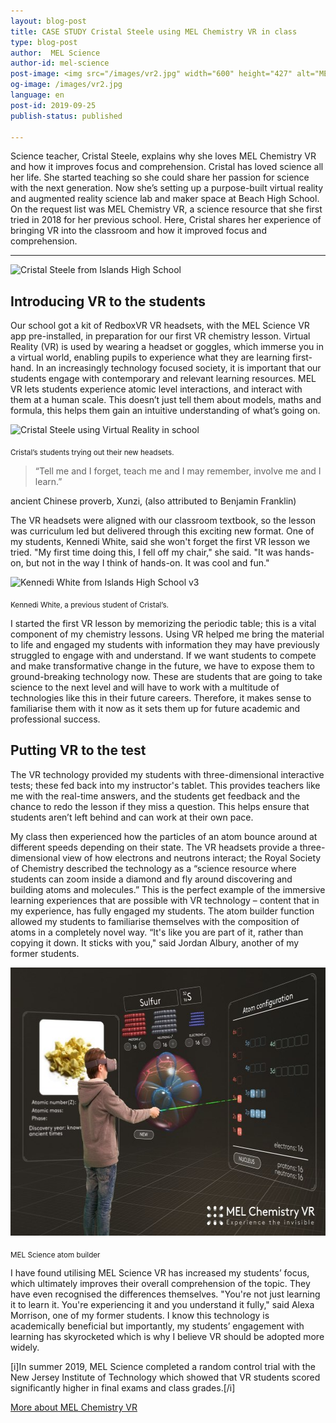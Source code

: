 ```yaml
---
layout: blog-post
title: CASE STUDY Cristal Steele using MEL Chemistry VR in class
type: blog-post
author:  MEL Science
author-id: mel-science
post-image: <img src="/images/vr2.jpg" width="600" height="427" alt="MEL Chemistry VR Lessons">
og-image: /images/vr2.jpg
language: en
post-id: 2019-09-25
publish-status: published

---
```

Science teacher, Cristal Steele, explains why she loves MEL Chemistry VR and how it improves focus and comprehension.  Cristal has loved science all her life. She started teaching so she could share her passion for science with the next generation. Now she’s setting up a purpose-built virtual reality and augmented reality science lab and maker space at Beach High School. On the request list was MEL Chemistry VR, a science resource that she first tried in 2018 for her previous school. Here, Cristal shares her experience of bringing VR into the classroom and how it improved focus and comprehension.
<!-- more -->

---

<img src="/images/Cristal-Steele-from-Islands-High-School.jpg" width="600" height="450" alt="Cristal Steele from Islands High School">

<h2>Introducing VR to the students</h2>
 
Our school got a kit of RedboxVR VR headsets, with the MEL Science VR app pre-installed, in preparation for our first VR chemistry lesson. Virtual Reality (VR) is used by wearing a headset or goggles, which immerse you in a virtual world, enabling pupils to experience what they are learning first-hand. In an increasingly technology focused society, it is important that our students engage with contemporary and relevant learning resources. MEL VR lets students experience atomic level interactions, and interact with them at a human scale. This doesn’t just tell them about models, maths and formula, this helps them gain an intuitive understanding of what’s going on. 

<img src="/images/Cristal-Steele-using-VR-in-school-600.jpg" width="600" height="454" alt="Cristal Steele using Virtual Reality in school">

<sub>Cristal’s students trying out their new headsets.</sub>

<blockquote>“Tell me and I forget, teach me and I may remember, involve me and I learn.”</blockquote> ancient Chinese proverb, Xunzi, (also attributed to Benjamin Franklin)

The VR headsets were aligned with our classroom textbook, so the lesson was curriculum led but delivered through this exciting new format. One of my students, Kennedi White, said she won't forget the first VR lesson we tried. "My first time doing this, I fell off my chair," she said. "It was hands-on, but not in the way I think of hands-on. It was cool and fun." 

<img src="/images/Kennedi-White-from-Islands-High-School-v3.jpg" width="298" height="392" alt="Kennedi White from Islands High School v3">

<sub>Kennedi White, a previous student of Cristal’s.</sub>

I started the first VR lesson by memorizing the periodic table; this is a vital component of my chemistry lessons. Using VR helped me bring the material to life and engaged my students with information they may have previously struggled to engage with and understand. 
If we want students to compete and make transformative change in the future, we have to expose them to ground-breaking technology now. These are students that are going to take science to the next level and will have to work with a multitude of technologies like this in their future careers. Therefore, it makes sense to familiarise them with it now as it sets them up for future academic and professional success. 

<h2>Putting VR to the test</h2>

The VR technology provided my students with three-dimensional interactive tests; these fed back into my instructor's tablet. This provides teachers like me with the real-time answers, and the students get feedback and the chance to redo the lesson if they miss a question. This helps ensure that students aren’t left behind and can work at their own pace.

My class then experienced how the particles of an atom bounce around at different speeds depending on their state. The VR headsets provide a three-dimensional view of how electrons and neutrons interact; the Royal Society of Chemistry described the technology as a “science resource where students can zoom inside a diamond and fly around discovering and building atoms and molecules.” This is the perfect example of the immersive learning experiences that are possible with VR technology – content that in my experience, has fully engaged my students. 
The atom builder function allowed my students to familiarise themselves with the composition of atoms in a completely novel way. “It's like you are part of it, rather than copying it down. It sticks with you," said Jordan Albury, another of my former students. 

<img src="/images/melchemistryvr.jpg" width="600" height="429" alt="mel chemistry virtual reality">

<sub>MEL Science atom builder</sub>

I have found utilising MEL Science VR has increased my students’ focus, which ultimately improves their overall comprehension of the topic. They have even recognised the differences themselves. "You're not just learning it to learn it. You're experiencing it and you understand it fully," said Alexa Morrison, one of my former students. I know this technology is academically beneficial but importantly, my students’ engagement with learning has skyrocketed which is why I believe VR should be adopted more widely. 

[i]In summer 2019, MEL Science completed a random control trial with the New Jersey Institute of Technology which showed that VR students scored significantly higher in final exams and class grades.[/i]

<a class="btn btn-primary btn-lg active btn-overflow" href="https://melscience.com/vr">More about MEL Chemistry VR</a>
